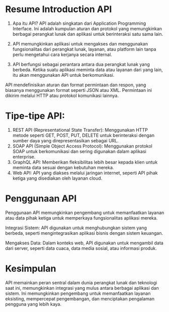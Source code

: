 # Resume Introduction API

1. Apa itu API?
API adalah singkatan dari Application Programming Interface. Ini adalah kumpulan aturan dan protokol yang memungkinkan berbagai perangkat lunak dan aplikasi untuk berinteraksi satu sama lain.
2. API memungkinkan aplikasi untuk mengakses dan menggunakan fungsionalitas dari perangkat lunak, layanan, atau platform lain tanpa perlu mengetahui cara kerjanya secara internal.

3. API berfungsi sebagai perantara antara dua perangkat lunak yang berbeda. Ketika suatu aplikasi meminta data atau layanan dari yang lain, itu akan menggunakan API untuk berkomunikasi.

API mendefinisikan aturan dan format permintaan dan respon, yang biasanya menggunakan format seperti JSON atau XML. Permintaan ini dikirim melalui HTTP atau protokol komunikasi lainnya.

# Tipe-tipe API:

1. REST API (Representational State Transfer): Menggunakan HTTP metode seperti GET, POST, PUT, DELETE untuk berinteraksi dengan sumber daya yang direpresentasikan sebagai URL.
2. SOAP API (Simple Object Access Protocol): Menggunakan protokol SOAP untuk berkomunikasi dan sering digunakan dalam aplikasi enterprise.
3. GraphQL API: Memberikan fleksibilitas lebih besar kepada klien untuk meminta data sesuai dengan kebutuhan mereka.
4. Web API: API yang diakses melalui jaringan internet, seperti API pihak ketiga yang disediakan oleh layanan cloud.

# Penggunaan API
Penggunaan API memungkinkan pengembang untuk memanfaatkan layanan atau data pihak ketiga untuk memperkaya fungsionalitas aplikasi mereka.

Integrasi Sistem: API digunakan untuk menghubungkan sistem yang berbeda, seperti mengintegrasikan aplikasi bisnis dengan sistem keuangan.

Mengakses Data: Dalam konteks web, API digunakan untuk mengambil data dari server, seperti data cuaca, data media sosial, atau informasi produk.

# Kesimpulan 
API memainkan peran sentral dalam dunia perangkat lunak dan teknologi saat ini, memungkinkan integrasi yang mulus antara berbagai aplikasi dan sistem. Ini memungkinkan pengembang untuk memanfaatkan layanan eksisting, mempercepat pengembangan, dan menciptakan pengalaman pengguna yang lebih kaya. 